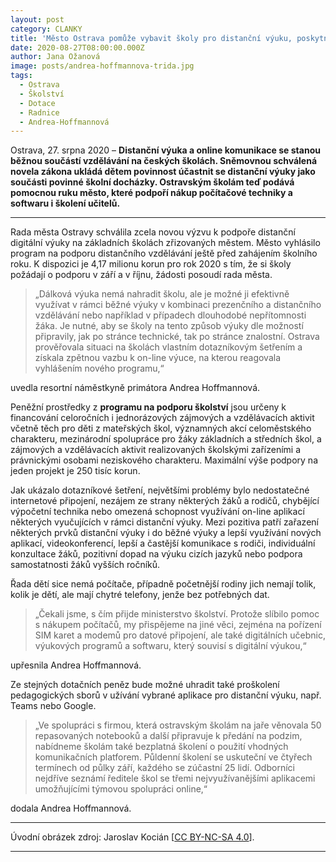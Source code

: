 ```yaml
---
layout: post
category: CLANKY
title: 'Město Ostrava pomůže vybavit školy pro distanční výuku, poskytne více než 4 miliony korun'
date: 2020-08-27T08:00:00.000Z
author: Jana Ožanová
image: posts/andrea-hoffmannova-trida.jpg
tags:
  - Ostrava
  - Školství
  - Dotace
  - Radnice
  - Andrea-Hoffmannová
---
```


Ostrava, 27. srpna 2020 – **Distanční výuka a online komunikace se stanou běžnou součástí vzdělávání na českých školách. Sněmovnou schválená novela zákona ukládá dětem povinnost účastnit se distanční výuky jako součásti povinné školní docházky. Ostravským školám teď podává pomocnou ruku město, které podpoří nákup počítačové techniky a softwaru i školení učitelů.**

<hr />

Rada města Ostravy schválila zcela novou výzvu k podpoře distanční digitální výuky na základních školách zřizovaných městem. Město vyhlásilo program na podporu distančního vzdělávání ještě před zahájením školního roku.  K dispozici je 4,17 milionu korun pro rok 2020 s tím, že si školy požádají o podporu v září a v říjnu, žádosti posoudí rada města.

> „Dálková výuka nemá nahradit školu, ale je možné ji efektivně využívat v rámci běžné výuky v kombinaci prezenčního a distančního vzdělávání nebo například v případech dlouhodobé nepřítomnosti žáka. Je nutné, aby se školy na tento způsob výuky dle možností připravily, jak po stránce technické, tak po stránce znalostní. Ostrava prověřovala situaci na školách vlastním dotazníkovým šetřením a získala zpětnou vazbu k on-line výuce, na kterou reagovala vyhlášením nového programu,“

uvedla resortní náměstkyně primátora Andrea Hoffmannová.

Peněžní prostředky z **programu na podporu školství** jsou určeny k financování celoročních i jednorázových zájmových a vzdělávacích aktivit včetně těch pro děti z mateřských škol, významných akcí celoměstského charakteru, mezinárodní spolupráce pro žáky základních a středních škol, a zájmových a vzdělávacích aktivit realizovaných školskými zařízeními a právnickými osobami neziskového charakteru. Maximální výše podpory na jeden projekt je 250 tisíc korun.

Jak ukázalo dotazníkové šetření, největšími problémy bylo nedostatečné internetové připojení, nezájem ze strany některých žáků a rodičů, chybějící výpočetní technika nebo omezená schopnost využívání on-line aplikací některých vyučujících v rámci distanční výuky. Mezi pozitiva patří zařazení některých prvků distanční výuky i do běžné výuky a lepší využívání nových aplikací, videokonferencí, lepší a častější komunikace s rodiči, individuální konzultace žáků, pozitivní dopad na výuku cizích jazyků nebo podpora samostatnosti žáků vyšších ročníků.

Řada dětí sice nemá počítače, případně početnější rodiny jich nemají tolik, kolik je dětí, ale mají chytré telefony, jenže bez potřebných dat.

> „Čekali jsme, s čím přijde ministerstvo školství. Protože slíbilo pomoc s nákupem počítačů, my přispějeme na jiné věci, zejména na pořízení SIM karet a modemů pro datové připojení, ale také digitálních učebnic, výukových programů a softwaru, který souvisí s digitální výukou,“

upřesnila Andrea Hoffmannová.

Ze stejných dotačních peněz bude možné uhradit také proškolení pedagogických sborů v užívání vybrané aplikace pro distanční výuku, např. Teams nebo Google.

> „Ve spolupráci s firmou, která ostravským školám na jaře věnovala 50 repasovaných notebooků a další připravuje k předání na podzim, nabídneme školám také bezplatná školení o použití vhodných komunikačních platforem. Půldenní školení se uskuteční ve čtyřech termínech od půlky září, každého se zúčastní 25 lidí. Odborníci nejdříve seznámí ředitele škol se třemi nejvyužívanějšími aplikacemi umožňujícími týmovou spolupráci online,“

dodala Andrea Hoffmannová.

---

Úvodní obrázek zdroj: Jaroslav Kocián \[[CC BY-NC-SA 4.0](https://creativecommons.org/licenses/by-nc-sa/4.0/deed.cs)\].

- - -

